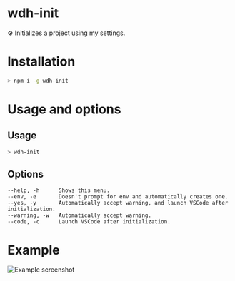 # wdh-init
⚙️ Initializes a project using my settings.

# Installation

```bash
> npm i -g wdh-init
```

# Usage and options

## Usage

```bash
> wdh-init
```

## Options

```
--help, -h      Shows this menu.
--env, -e       Doesn't prompt for env and automatically creates one.
--yes, -y       Automatically accept warning, and launch VSCode after initialization.
--warning, -w   Automatically accept warning.
--code, -c      Launch VSCode after initialization.
```

# Example

![Example screenshot](https://github.com/wheredidhugo/wdh-init/README-screenshot.png)
